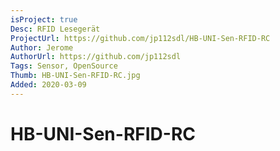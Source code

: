 ```yaml
---
isProject: true
Desc: RFID Lesegerät
ProjectUrl: https://github.com/jp112sdl/HB-UNI-Sen-RFID-RC
Author: Jerome
AuthorUrl: https://github.com/jp112sdl
Tags: Sensor, OpenSource
Thumb: HB-UNI-Sen-RFID-RC.jpg
Added: 2020-03-09
---
```


# HB-UNI-Sen-RFID-RC
